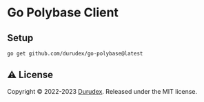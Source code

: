 # Go Polybase Client

## Setup

```bash
go get github.com/durudex/go-polybase@latest
```

## ⚠️ License

Copyright © 2022-2023 [Durudex](https://github.com/durudex). Released under the MIT license.
